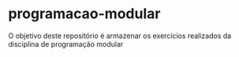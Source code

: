 # programacao-modular
O objetivo deste repositório é armazenar os exercícios realizados da disciplina de programação modular
